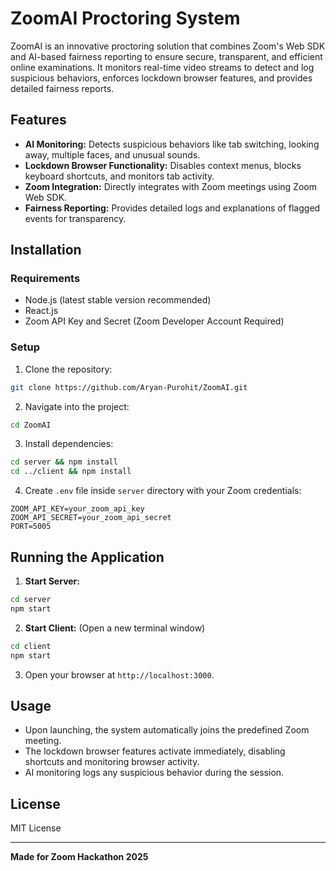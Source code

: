 # ZoomAI Proctoring System

ZoomAI is an innovative proctoring solution that combines Zoom's Web SDK and AI-based fairness reporting to ensure secure, transparent, and efficient online examinations. It monitors real-time video streams to detect and log suspicious behaviors, enforces lockdown browser features, and provides detailed fairness reports.

## Features

- **AI Monitoring:** Detects suspicious behaviors like tab switching, looking away, multiple faces, and unusual sounds.
- **Lockdown Browser Functionality:** Disables context menus, blocks keyboard shortcuts, and monitors tab activity.
- **Zoom Integration:** Directly integrates with Zoom meetings using Zoom Web SDK.
- **Fairness Reporting:** Provides detailed logs and explanations of flagged events for transparency.

## Installation

### Requirements

- Node.js (latest stable version recommended)
- React.js
- Zoom API Key and Secret (Zoom Developer Account Required)

### Setup

1. Clone the repository:
```bash
git clone https://github.com/Aryan-Purohit/ZoomAI.git
```

2. Navigate into the project:
```bash
cd ZoomAI
```

3. Install dependencies:
```bash
cd server && npm install
cd ../client && npm install
```

4. Create `.env` file inside `server` directory with your Zoom credentials:
```env
ZOOM_API_KEY=your_zoom_api_key
ZOOM_API_SECRET=your_zoom_api_secret
PORT=5005
```

## Running the Application

1. **Start Server:**
```bash
cd server
npm start
```

2. **Start Client:** (Open a new terminal window)
```bash
cd client
npm start
```

3. Open your browser at `http://localhost:3000`.

## Usage

- Upon launching, the system automatically joins the predefined Zoom meeting.
- The lockdown browser features activate immediately, disabling shortcuts and monitoring browser activity.
- AI monitoring logs any suspicious behavior during the session.

## License

MIT License

---

**Made for Zoom Hackathon 2025**
